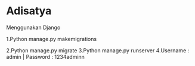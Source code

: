 # Adisatya
Menggunakan Django
<p>1.Python manage.py makemigrations</p>
2.Python manage.py migrate
3.Python manage.py runserver
4.Username : admin | Password : 1234adminn
